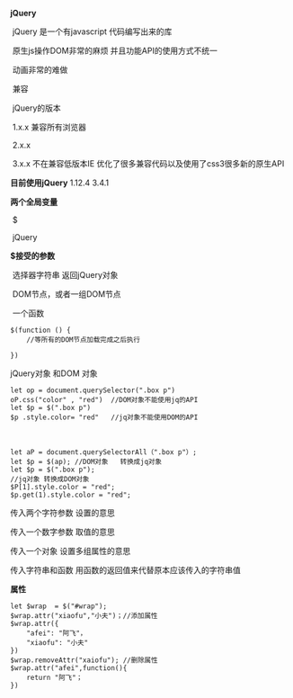 **jQuery**	

**<script src="https://cdn.bootcss.com/jquery/3.4.1/jquery.min.js"></script>**

​	jQuery 是一个有javascript 代码编写出来的库

​		原生js操作DOM非常的麻烦  并且功能API的使用方式不统一

​		动画非常的难做

​		兼容

​	jQuery的版本

​		1.x.x      兼容所有浏览器

​		2.x.x

​		3.x.x       不在兼容低版本IE 优化了很多兼容代码以及使用了css3很多新的原生API

**目前使用jQuery**   1.12.4    		3.4.1

**两个全局变量**

​	$

​	jQuery

**$接受的参数**

​	选择器字符串   返回jQuery对象

​	DOM节点，或者一组DOM节点

​	一个函数

```
$(function () {
    //等所有的DOM节点加载完成之后执行
    
})
```

jQuery对象 和DOM 对象

```
let op = document.querySelector(".box p")
oP.css("color" , "red")  //DOM对象不能使用jq的API
let $p = $(".box p")
$p .style.color= "red"   //jq对象不能使用DOM的API
```

​	

```
let aP = document.querySelectorAll（".box p"）;
let $p = $(ap); //DOM对象   转换成jq对象
let $p = $(".box p");
//jq对象 转换成DOM对象
$P[1].style.color = "red";
$p.get(1).style.color = "red";
```

传入两个字符参数    	设置的意思

传入一个数字参数		取值的意思

传入一个对象			设置多组属性的意思

传入字符串和函数		用函数的返回值来代替原本应该传入的字符串值

**属性**

```
let $wrap  = $("#wrap");
$wrap.attr("xiaofu","小夫")；//添加属性
$wrap.attr({
    "afei": "阿飞"，
    "xiaofu": "小夫"
})
$wrap.removeAttr("xaiofu"); //删除属性
$wrap.attr("afei",function(){
    return "阿飞"；
})
```

